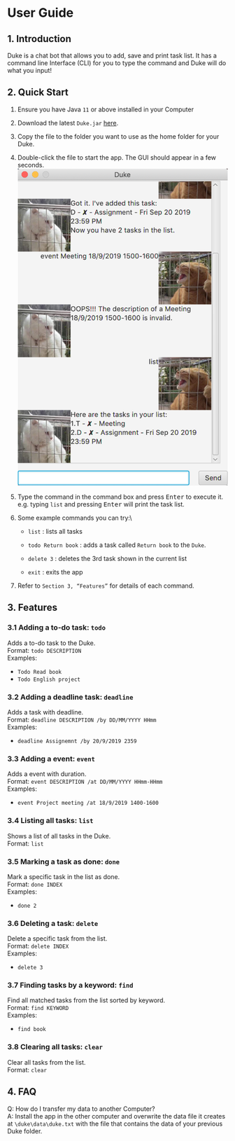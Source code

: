 # User Guide

## 1. Introduction
Duke is a chat bot that allows you to add, save and print task list. It has a command 
line Interface (CLI) for you to type the command and Duke will do what you input! 

## 2. Quick Start 
1. Ensure you have Java `11` or above installed in your Computer

1. Download the latest `Duke.jar` [here](https://github.com/Auxinnn/duke/releases/tag/A-Jar).

1. Copy the file to the folder you want to use as the home folder for your Duke.

1. Double-click the file to start the app. The GUI should appear in a few seconds.\
![Ui](https://github.com/Auxinnn/duke/blob/master/docs/Ui.png?raw=true) 

1. Type the command in the command box and press <kbd>Enter</kbd> to execute it.\
e.g. typing `list` and pressing <kbd>Enter</kbd> will print the task list.

1. Some example commands you can try:\
    * `list` : lists all tasks

    * `todo Return book` : adds a task called `Return book` to the `Duke`.

    * `delete 3` : deletes the 3rd task shown in the current list

    * `exit` : exits the app

1. Refer to `Section 3, “Features”` for details of each command.

## 3. Features

### 3.1 Adding a to-do task: `todo`
Adds a to-do task to the Duke.\
Format: `todo DESCRIPTION`\
Examples:
* `Todo Read book`
* `Todo English project`

### 3.2 Adding a deadline task: `deadline`
Adds a task with deadline.\
Format: `deadline DESCRIPTION /by DD/MM/YYYY HHmm`\
Examples:
* `deadline Assignemnt /by 20/9/2019 2359`

### 3.3 Adding a event: `event`
Adds a event with duration.\
Format: `event DESCRIPTION /at DD/MM/YYYY HHmm-HHmm`\
Examples:
* `event Project meeting /at 18/9/2019 1400-1600`

### 3.4 Listing all tasks: `list`
Shows a list of all tasks in the Duke.\
Format: `list`

### 3.5 Marking a task as done: `done`
Mark a specific task in the list as done.\
Format: `done INDEX`\
Examples:
* `done 2`

### 3.6 Deleting a task: `delete`
Delete a specific task from the list.\
Format: `delete INDEX`\
Examples:
* `delete 3`

### 3.7 Finding tasks by a keyword: `find`
Find all matched tasks from the list sorted by keyword.\
Format: `find KEYWORD`\
Examples:
* `find book`

### 3.8 Clearing all tasks: `clear`
Clear all tasks from the list.\
Format: `clear`

## 4. FAQ

Q: How do I transfer my data to another Computer?\
A: Install the app in the other computer and overwrite the data file it creates at 
`\duke\data\duke.txt` with the file that contains the data of your previous Duke 
folder.
